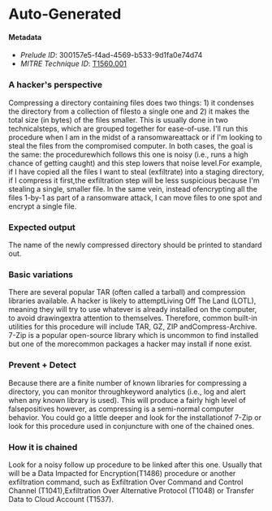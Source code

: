 
# Auto-Generated

#### Metadata

- *Prelude ID*: 300157e5-f4ad-4569-b533-9d1fa0e74d74
- *MITRE Technique ID*: [T1560.001](https://attack.mitre.org/techniques/T1560/001/)

### A hacker's perspective

Compressing a directory containing files does two things: 1) it condenses the directory from a collection of filesto a single one and 2) it makes the total size (in bytes) of the files smaller. This is usually done in two technicalsteps, which are grouped together for ease-of-use. I'll run this procedure when I am in the midst of a ransomwareattack or if I'm looking to steal the files from the compromised computer. In both cases, the goal is the same: the procedurewhich follows this one is noisy (i.e., runs a high chance of getting caught) and this step lowers that noise level.For example, if I have copied all the files I want to steal (exfiltrate) into a staging directory, if I compress it first,the exfiltration step will be less suspicious because I'm stealing a single, smaller file. In the same vein, instead ofencrypting all the files 1-by-1 as part of a ransomware attack, I can move files to one spot and encrypt a single file.

### Expected output

The name of the newly compressed directory should be printed to standard out.

### Basic variations

There are several popular TAR (often called a tarball) and compression libraries available. A hacker is likely to attemptLiving Off The Land (LOTL), meaning they will try to use whatever is already installed on the computer, to avoid drawingextra attention to themselves. Therefore, common built-in utilities for this procedure will include TAR, GZ, ZIP andCompress-Archive. 7-Zip is a popular open-source library which is uncommon to find installed but one of the morecommon packages a hacker may install if none exist.

### Prevent + Detect

Because there are a finite number of known libraries for compressing a directory, you can monitor throughkeyword analytics (i.e., log and alert when any known library is used). This will produce a fairly high level of falsepositives however, as compressing is a semi-normal computer behavior. You could go a little deeper and look for the installationof 7-Zip or look for this procedure used in conjuncture with one of the chained ones.

### How it is chained

Look for a noisy follow up procedure to be linked after this one. Usually that will be a Data Impacted for Encryption(T1486) procedure or another exfiltration command, such as Exfiltration Over Command and Control Channel (T1041),Exfiltration Over Alternative Protocol (T1048) or Transfer Data to Cloud Account (T1537).
